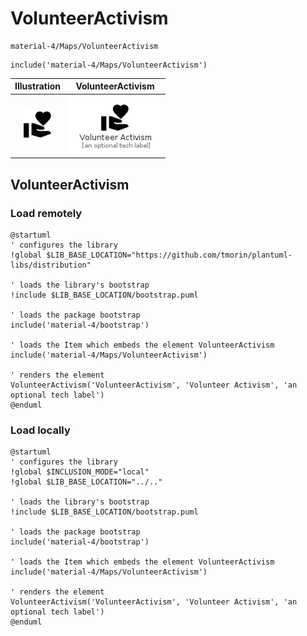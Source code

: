 # VolunteerActivism


```text
material-4/Maps/VolunteerActivism
```

```text
include('material-4/Maps/VolunteerActivism')
```



| Illustration | VolunteerActivism |
| :---: | :---: |
| ![illustration for Illustration](../../material-4/Maps/VolunteerActivism.png) | ![illustration for VolunteerActivism](../../material-4/Maps/VolunteerActivism.Local.png) |




## VolunteerActivism

### Load remotely
```plantuml
@startuml
' configures the library
!global $LIB_BASE_LOCATION="https://github.com/tmorin/plantuml-libs/distribution"

' loads the library's bootstrap
!include $LIB_BASE_LOCATION/bootstrap.puml

' loads the package bootstrap
include('material-4/bootstrap')

' loads the Item which embeds the element VolunteerActivism
include('material-4/Maps/VolunteerActivism')

' renders the element
VolunteerActivism('VolunteerActivism', 'Volunteer Activism', 'an optional tech label')
@enduml
```

### Load locally
```plantuml
@startuml
' configures the library
!global $INCLUSION_MODE="local"
!global $LIB_BASE_LOCATION="../.."

' loads the library's bootstrap
!include $LIB_BASE_LOCATION/bootstrap.puml

' loads the package bootstrap
include('material-4/bootstrap')

' loads the Item which embeds the element VolunteerActivism
include('material-4/Maps/VolunteerActivism')

' renders the element
VolunteerActivism('VolunteerActivism', 'Volunteer Activism', 'an optional tech label')
@enduml
```

